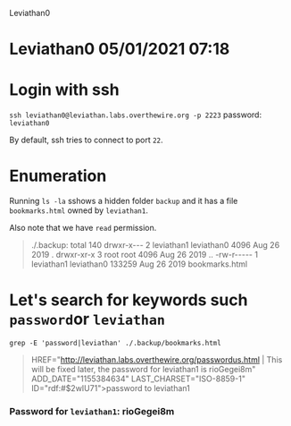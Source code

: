 Leviathan0

# Leviathan0 05/01/2021 07:18

# Login with ssh
`ssh leviathan0@leviathan.labs.overthewire.org -p 2223`
password: `leviathan0`

By default, ssh tries to connect to port ``22``.

# Enumeration
Running `ls -la` sshows a hidden folder `backup` and it has a file `bookmarks.html` owned by `leviathan1`.

Also note that we have `read` permission.

>./.backup:
total 140
drwxr-x--- 2 leviathan1 leviathan0   4096 Aug 26  2019 .
drwxr-xr-x 3 root       root         4096 Aug 26  2019 ..
-rw-r----- 1 leviathan1 leviathan0 133259 Aug 26  2019 bookmarks.html

# Let's search for keywords such `password`or `leviathan`

`grep -E 'password|leviathan' ./.backup/bookmarks.html`

>HREF="http://leviathan.labs.overthewire.org/passwordus.html | This will be fixed later, the password for leviathan1 is rioGegei8m" ADD_DATE="1155384634" LAST_CHARSET="ISO-8859-1" ID="rdf:#$2wIU71">password to leviathan1</A>

### Password for `leviathan1`: rioGegei8m